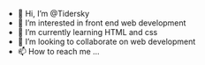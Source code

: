 - 👋 Hi, I’m @Tidersky
- 👀 I’m interested in front end web development 
- 🌱 I’m currently learning HTML and css
- 💞️ I’m looking to collaborate on web development
- 📫 How to reach me ...

<!---
Tidersky/Tidersky is a ✨ special ✨ repository because its `README.md` (this file) appears on your GitHub profile.
You can click the Preview link to take a look at your changes.
--->
